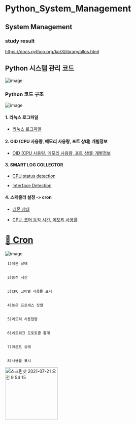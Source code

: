 # Python_System_Management
## System Management
### study result
https://docs.python.org/ko/3/library/allos.html

## Python 시스탬 관리 코드
![image](https://user-images.githubusercontent.com/68671394/127781645-9df9ecb8-162d-4acf-84a6-9d14d2a390a4.png)


### Python 코드 구조 
![image](https://user-images.githubusercontent.com/68671394/127782080-406cd5c1-cc7c-438e-a9d5-363e1b77120f.png)

####   1.  리눅스 로그파일
- [리눅스 로그파일 ](https://github.com/lechangjun/Python_System_Management/blob/main/Python_System_Management/basic_os_count/Message%20Alarm/mylog.py)



####   2.  OID (CPU 사용량, 메모리 사용량, 포트 상태) 개별정보
- [OID (CPU 사용량, 메모리 사용량, 포트 상태) 개별정보](https://github.com/lechangjun/Python_System_Management/blob/main/Python_System_Management/basic_os_count/OID/oid_easyrun.py)


####   3.  SMART LOG COLLECTOR
- [CPU status detection](https://github.com/lechangjun/Python_System_Management/blob/main/Python_System_Management/basic_os_count/Smart%20Log%20Collector/CPU%20status%20detection/cpu_usage_monitoring.py)



- [Interface Detection](https://github.com/lechangjun/Python_System_Management/blob/main/Python_System_Management/basic_os_count/Smart%20Log%20Collector/Interface%20Detection/check_interface_pk_monitoring.py)
####   4.  스케줄러 설정 -> cron

- [데몬 상태](https://github.com/lechangjun/Python_System_Management/blob/main/Python_System_Management/basic_os_count/cron/cron_sys_chk.py)


- [CPU, 코어 동작 시간, 메모리 사용률](https://github.com/lechangjun/Python_System_Management/blob/main/Python_System_Management/basic_os_count/cron/reqular_chk.sh.sh)

#  [ 🐳 Cron ](https://github.com/lechangjun/Python_System_Management/blob/main/Python_System_Management/basic_os_count/cron/run_reqular_chk.sh)
![image](https://user-images.githubusercontent.com/68671394/127782290-0fe408ea-667b-49cf-84b1-1172484045c4.png)
   
  
   
     1)데몬 상태
     
     
     2)동적 시간
     
     
     3)CPU 코어별 사용률 표시 
     
     
     4)높은 프로세스 정렬
     
     
     5)메모리 사용현황
     
     
     6)네트워크 프로토콜 통계
     
     
     7)마운트 상태
     
     
     8)사용률 표시 
 

<img width="170" alt="스크린샷 2021-07-21 오전 9 54 15" src="https://user-images.githubusercontent.com/68671394/126413561-e95a24d5-9b77-46bc-b726-68429c8945c5.png">
